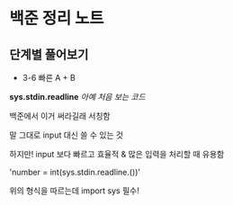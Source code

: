 # 백준 정리 노트

## 단계별 풀어보기

- 3-6 빠른 A + B

  
**sys.stdin.readline**
  *아예 처음 보는 코드*
  
  백준에서 이거 써라길래 서칭함


  말 그대로 input 대신 쓸 수 있는 것
  
  하지만! input 보다 빠르고 효율적 & 많은 입력을 처리할 때 유용함

  'number = int(sys.stdin.readline.())'
  
  위의 형식을 따르는데 import sys 필수!
